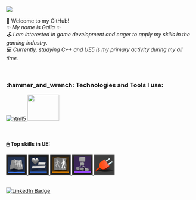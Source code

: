 <img align='top' src="https://media.tenor.com/9gcRZ1firEMAAAAC/cat-cute.gif" width="150">

<p align="left">
   👋 Welcome to my GitHub!</br>
   <em>
      ✨ My name is Galla ✨</br>
      🕹 I am interested in game development and eager to apply my skills in the gaming industry.</br>
      💻 Currently, studying C++ and UE5 is my primary activity during my all time.
   </em>
</p></br>
      
<h3 align="left">
  :hammer_and_wrench: Technologies and Tools I use:
</h3>
<p align="left">
   <a href="https://isocpp.org/" target="_blank"> <img src="https://isocpp.org/assets/images/cpp_logo.png" alt="html5" width="60" height="60"/> </a> 
   <a href="https://www.unrealengine.com/en-US" target="_blank"> <img src="https://www.logo.wine/a/logo/Unreal_Engine/Unreal_Engine-Logo.wine.svg" width="85" height="70"/> </a> 
</p></br>

<h4 align="left">
  🖱 Top skills in UE:
</h4>
<p align="left">
   <a href="https://docs.unrealengine.com/4.27/en-US/ProgrammingAndScripting/Blueprints/UserGuide/Types/ClassBlueprint/" target="_blank"> <img src="https://raw.githubusercontent.com/gallasglasses/gallasglasses/main/blueprint_55.png" alt="html5" width="55" height="55"/> </a> 
   <a href="https://docs.unrealengine.com/4.27/en-US/InteractiveExperiences/UMG/UserGuide/WidgetBlueprints/"> <img src="https://raw.githubusercontent.com/gallasglasses/gallasglasses/main/widget_55.png" width="55" height="55"/> </a> 
   <a href="https://docs.unrealengine.com/4.27/en-US/AnimatingObjects/SkeletalMeshAnimation/AnimBlueprints/"> <img src="https://raw.githubusercontent.com/gallasglasses/gallasglasses/main/animationblueprints_55.png" alt="html5" width="55" height="55"/> </a> 
   <a href="https://docs.unrealengine.com/4.27/en-US/InteractiveExperiences/ArtificialIntelligence/BehaviorTrees/"> <img src="https://raw.githubusercontent.com/gallasglasses/gallasglasses/main/behaviortree_55.png" width="55" height="55"/> </a> 
   <a href="https://docs.unrealengine.com/5.1/en-US/plugins-in-unreal-engine/"> <img src="https://raw.githubusercontent.com/gallasglasses/gallasglasses/main/plugins_55.png" width="55" height="55"/> </a> 
</p></br>

<div id="badges">
  <a href="https://www.linkedin.com/in/galinasyrodoeva/">
    <img src="https://img.shields.io/badge/LinkedIn-blue?style=for-the-badge&logo=linkedin&logoColor=white&color=071A2C" alt="LinkedIn Badge"/>
  </a>
</div>

<!--
**gallasglasses/gallasglasses** is a ✨ _special_ ✨ repository because its `README.md` (this file) appears on your GitHub profile.

<img align='right' src="https://github.com/images/mona-whisper.gif" width="150">
[![Top Langs](https://github-readme-stats.vercel.app/api/top-langs/?username=gallasglasses&theme=radical&langs_count=3)](https://github.com/gallasglasses/github-readme-stats)
</br>

Here are some ideas to get you started:

- 🔭 I’m currently working on ...
- 🌱 I’m currently learning ...
- 👯 I’m looking to collaborate on ...
- 🤔 I’m looking for help with ...
- 💬 Ask me about ...
- 📫 How to reach me: ...
- 😄 Pronouns: ...
- ⚡ Fun fact: ...
-->
